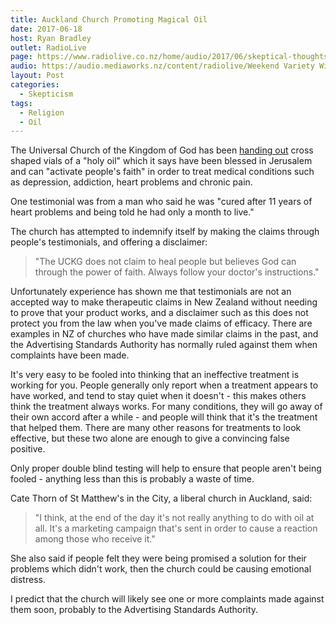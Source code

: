 ```yaml
---
title: Auckland Church Promoting Magical Oil
date: 2017-06-18
host: Ryan Bradley
outlet: RadioLive
page: https://www.radiolive.co.nz/home/audio/2017/06/skeptical-thoughts-with-mark-honeychurch0.html
audio: https://audio.mediaworks.nz/content/radiolive/Weekend Variety Wireless/June 17/18_06_17_Skeptical.mp3
layout: Post
categories:
  - Skepticism
tags:
  - Religion
  - Oil
---
```


The Universal Church of the Kingdom of God has been [handing out](http://www.nzherald.co.nz/nz/news/article.cfm?c_id=1&objectid=11873021) cross shaped vials of a "holy oil" which it says have been blessed in Jerusalem and can "activate people's faith" in order to treat medical conditions such as depression, addiction, heart problems and chronic pain.

<!-- more -->

One testimonial was from a man who said he was "cured after 11 years of heart problems and being told he had only a month to live."

The church has attempted to indemnify itself by making the claims through people's testimonials, and offering a disclaimer:

> "The UCKG does not claim to heal people but believes God can through the power of faith. Always follow your doctor's instructions."

Unfortunately experience has shown me that testimonials are not an accepted way to make therapeutic claims in New Zealand without needing to prove that your product works, and a disclaimer such as this does not protect you from the law when you've made claims of efficacy. There are examples in NZ of churches who have made similar claims in the past, and the Advertising Standards Authority has normally ruled against them when complaints have been made.

It's very easy to be fooled into thinking that an ineffective treatment is working for you. People generally only report when a treatment appears to have worked, and tend to stay quiet when it doesn't - this makes others think the treatment always works. For many conditions, they will go away of their own accord after a while - and people will think that it's the treatment that helped them. There are many other reasons for treatments to look effective, but these two alone are enough to give a convincing false positive.

Only proper double blind testing will help to ensure that people aren't being fooled - anything less than this is probably a waste of time.

Cate Thorn of St Matthew's in the City, a liberal church in Auckland, said:

> "I think, at the end of the day it's not really anything to do with oil at all. It's a marketing campaign that's sent in order to cause a reaction among those who receive it."

She also said if people felt they were being promised a solution for their problems which didn't work, then the church could be causing emotional distress.

I predict that the church will likely see one or more complaints made against them soon, probably to the Advertising Standards Authority.
